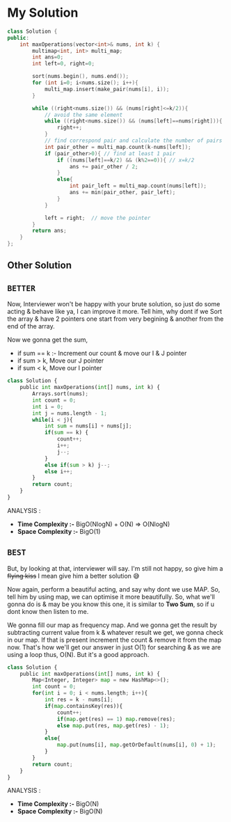 # My Solution

```C++
class Solution {
public:
    int maxOperations(vector<int>& nums, int k) {
        multimap<int, int> multi_map;
        int ans=0;
        int left=0, right=0;

        sort(nums.begin(), nums.end());
        for (int i=0; i<nums.size(); i++){
            multi_map.insert(make_pair(nums[i], i));
        }

        while ((right<nums.size()) && (nums[right]<=k/2)){
            // avoid the same element
            while ((right<nums.size()) && (nums[left]==nums[right])){
                right++;
            }
            // find correspond pair and calculate the number of pairs
            int pair_other = multi_map.count(k-nums[left]);
            if (pair_other>0){ // find at least 1 pair
                if ((nums[left]==k/2) && (k%2==0)){ // x=k/2
                    ans += pair_other / 2;
                }
                else{
                    int pair_left = multi_map.count(nums[left]);
                    ans += min(pair_other, pair_left);
                }
            }

            left = right;  // move the pointer
        }
        return ans;
    }
};
```

## Other Solution

## **`BETTER`**

Now, Interviewer won't be happy with your brute solution, so just do some acting & behave like ya, I can improve it more. Tell him, why dont if we Sort the array & have 2 pointers one start from very begining & another from the end of the array.

Now we gonna get the sum,

- if sum == k :- Increment our count & move our I & J pointer
- if sum > k, Move our J pointer
- if sum < k, Move our I pointer

```python
class Solution {
    public int maxOperations(int[] nums, int k) {
        Arrays.sort(nums);
        int count = 0;
        int i = 0;
        int j = nums.length - 1;
        while(i < j){
            int sum = nums[i] + nums[j];
            if(sum == k) {
                count++;
                i++;
                j--;
            }
            else if(sum > k) j--;
            else i++;
        }
        return count;
    }
}
```

ANALYSIS :

- **Time Complexity :-** BigO(NlogN) + O(N) => O(NlogN)
- **Space Complexity :-** BigO(1)

## **`BEST`**

But, by looking at that, interviewer will say. I'm still not happy, so give him a ~~flying kiss~~ I mean give him a better solution 😅

Now again, perform a beautiful acting, and say why dont we use MAP. So, tell him by using map, we can optimise it more beautifully.
So, what we'll gonna do is & may be you know this one, it is similar to **Two Sum**, so if u dont know then listen to me.

We gonna fill our map as frequency map. And we gonna get the result by subtracting current value from k & whatever result we get, we gonna check in our map. If that is present increment the count & remove it from the map now. That's how we'll get our answer in just O(1) for searching & as we are using a loop thus, O(N). But it's a good approach.

```python
class Solution {
    public int maxOperations(int[] nums, int k) {
        Map<Integer, Integer> map = new HashMap<>();
        int count = 0;
        for(int i = 0; i < nums.length; i++){
            int res = k - nums[i];
            if(map.containsKey(res)){
                count++;
                if(map.get(res) == 1) map.remove(res);
                else map.put(res, map.get(res) - 1);
            }
            else{
                map.put(nums[i], map.getOrDefault(nums[i], 0) + 1);
            }
        }
        return count;
    }
}
```

ANALYSIS :

- **Time Complexity :-** BigO(N)
- **Space Complexity :-** BigO(N)
